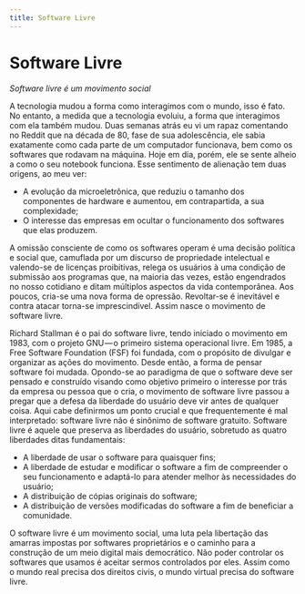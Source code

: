 ```yaml
---
title: Software Livre
---
```


# Software Livre

*Software livre é um movimento social*

A tecnologia mudou a forma como interagimos com o mundo, isso é fato. No entanto, a medida que a tecnologia evoluiu, a forma que interagimos com ela também mudou. Duas semanas atrás eu vi um rapaz comentando no Reddit que na década de 80, fase de sua adolescência, ele sabia exatamente como cada parte de um computador funcionava, bem como os softwares que rodavam na máquina. Hoje em dia, porém, ele se sente alheio a como o seu notebook funciona. Esse sentimento de alienação tem duas origens, ao meu ver:

- A evolução da microeletrônica, que reduziu o tamanho dos componentes de hardware e aumentou, em contrapartida, a sua complexidade;
- O interesse das empresas em ocultar o funcionamento dos softwares que elas produzem.

A omissão consciente de como os softwares operam é uma decisão política e social que, camuflada por um discurso de propriedade intelectual e valendo-se de licenças proibitivas, relega os usuários à uma condição de submissão aos programas que, na maioria das vezes, estão engendrados no nosso cotidiano e ditam múltiplos aspectos da vida contemporânea. Aos poucos, cria-se uma nova forma de opressão. Revoltar-se é inevitável e contra atacar torna-se imprescindível. Assim nasce o movimento de software livre.

Richard Stallman é o pai do software livre, tendo iniciado o movimento em 1983, com o projeto GNU — o primeiro sistema operacional livre. Em 1985, a Free Software Foundation (FSF) foi fundada, com o propósito de divulgar e organizar as ações do movimento. Desde então, a forma de pensar software foi mudada. Opondo-se ao paradigma de que o software deve ser pensado e construído visando como objetivo primeiro o interesse por trás da empresa ou pessoa que o cria, o movimento de software livre passou a pregar que a defesa da liberdade do usuário deve vir antes de qualquer coisa. Aqui cabe definirmos um ponto crucial e que frequentemente é mal interpretado: software livre não é sinônimo de software gratuito. Software livre é aquele que preserva as liberdades do usuário, sobretudo as quatro liberdades ditas fundamentais:

- A liberdade de usar o software para quaisquer fins;
- A liberdade de estudar e modificar o software a fim de compreender o seu funcionamento e adaptá-lo para atender melhor às necessidades do usuário;
- A distribuição de cópias originais do software;
- A distribuição de versões modificadas do software a fim de beneficiar a comunidade.

O software livre é um movimento social, uma luta pela libertação das amarras impostas por softwares proprietários e o caminho para a construção de um meio digital mais democrático. Não poder controlar os softwares que usamos é aceitar sermos controlados por eles. Assim como o mundo real precisa dos direitos civis, o mundo virtual precisa do software livre.
